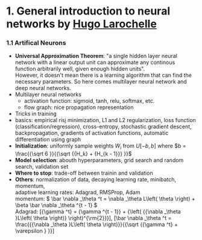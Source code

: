 # 1. General introduction to neural networks by [Hugo Larochelle](http://www.dmi.usherb.ca/~larocheh/index_en.html)
### 1.1 Artifical Neurons
* **Universal Approximation Theorem**: "a single hidden layer neural network with a linear output unit can approximate any continous function arbitrarily well, given enough hidden units".  <br>
However, it doesn't mean there is a learning algorithm that can find the necessary parameters. So here comes multilayer neural network and deep neural networks.
* Multilayer neural networks <br>
  * activation function: sigmoid, tanh, relu, softmax, etc.
  * flow graph: nice propagation representation
 * Tricks in training 
  * basics: empirical risj minimization, L1 and L2 regularization, loss function (classification/regression), cross-entropy, stochastic gradient descent, backpropagation, gradients of activation functions, automatic differentiation using graph
  * **Initialization**: uniformly sample weights $W_i$ from $U[-b,b]$ where $b = \frac{{\sqrt 6 }}{{\sqrt {{H_k} + {H_{k - 1}}} }}$
  * **Model selection**: abouth hyperparameters, grid search and random search, validation set
  * **Where to stop**: trade-off between trainin and validation
  * **Others**: normalization of data, decaying learning rate, minibatch, momentum, <br>
  adaptive learning rates: Adagrad, RMSProp, Adam <br>
  momentum: $ \bar \nabla _\theta ^t = \nabla _\theta L\left( \theta  \right) + \beta \bar \nabla _\theta ^{t - 1} $   <br>
  Adagrad: \[{\gamma ^t} = {\gamma ^{t - 1}} + {\left( {{\nabla _\theta }L\left( \theta  \right)} \right)^{\rm{2}}}\], 
\[\bar \nabla _\theta ^t = \frac{{{\nabla _\theta }L\left( \theta  \right)}}{{\sqrt {{\gamma ^t} + \varepsilon } }}\]



